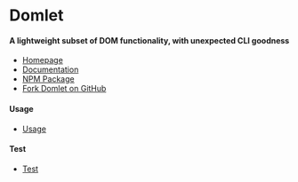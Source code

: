 Domlet
======


#### A lightweight subset of DOM functionality, with unexpected CLI goodness

- [Homepage](http://domlet.richplastow.com/)
- [Documentation](http://domlet.richplastow.com/#/doc/documentation)
- [NPM Package](https://www.npmjs.com/package/domlet)
- [Fork Domlet on GitHub](https://github.com/richplastow/domlet)


#### Usage

- [Usage](http://domlet.richplastow.com/#/doc/usage)


#### Test

- [Test](http://domlet.richplastow.com/test/run-test.html)
